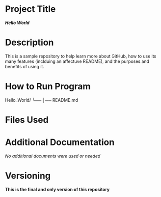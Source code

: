 # Project Title
***Hello World***
# Description
This is a sample repository to help learn more about GitHub, how to use its many features (inclduing an affectuve README), and the purposes and benefits of using it.
# How to Run Program
Hello_World/
└── 
    │── README.md
# Files Used

# Additional Documentation
*No additional documents were used or needed*
# Versioning
**This is the final and only version of this repository**
